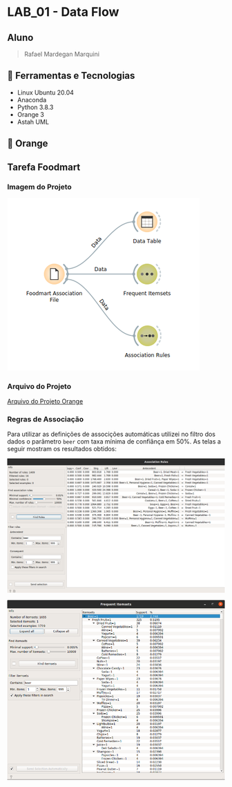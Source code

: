 # LAB_01 - Data Flow

## Aluno
> Rafael Mardegan Marquini

## :hammer: Ferramentas e Tecnologias
* Linux Ubuntu 20.04
* Anaconda
* Python 3.8.3
* Orange 3
* Astah UML

## :small_orange_diamond: Orange

## Tarefa Foodmart

### Imagem do Projeto
![Imagem do Projeto de Foodmart](img/foodmart-analysis.png)
<br />

### Arquivo do Projeto
[Arquivo do Projeto Orange](foodmart-analysis.ows)

### Regras de Associação
Para utilizar as definições de associções automáticas utilizei no filtro dos dados o parâmetro `beer` com taxa mínima de confiânça em 50%. As telas a seguir mostram os resultados obtidos:
<br />

![Imagem Tela de associação](img/foodmart-association-rules.png)
<br />

![Imagem Tela de frequência](img/foodmart-frequent-itemsets.png)
<br />



